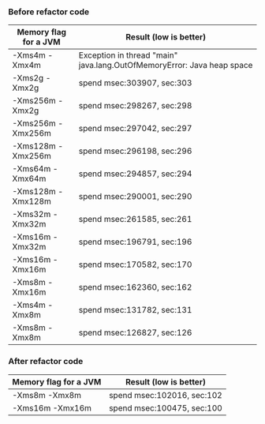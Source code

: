 ### Before refactor code
| Memory flag for a JVM | Result (low is better)     |
|-----------------------|----------------------------|
| -Xms4m -Xmx4m         | Exception in thread "main" java.lang.OutOfMemoryError: Java heap space|
| -Xms2g -Xmx2g         | spend msec:303907, sec:303 |
| -Xms256m -Xmx2g       | spend msec:298267, sec:298 |
| -Xms256m -Xmx256m     | spend msec:297042, sec:297 |
| -Xms128m -Xmx256m     | spend msec:296198, sec:296 |
| -Xms64m -Xmx64m       | spend msec:294857, sec:294 |
| -Xms128m -Xmx128m     | spend msec:290001, sec:290 |
| -Xms32m -Xmx32m       | spend msec:261585, sec:261 |
| -Xms16m -Xmx32m       | spend msec:196791, sec:196 |
| -Xms16m -Xmx16m       | spend msec:170582, sec:170 |
| -Xms8m -Xmx16m        | spend msec:162360, sec:162 |
| -Xms4m -Xmx8m         | spend msec:131782, sec:131 |
| -Xms8m -Xmx8m         | spend msec:126827, sec:126 |

### After refactor code
| Memory flag for a JVM | Result (low is better)       |
|-----------------------|------------------------------|
| -Xms8m -Xmx8m         | spend msec:102016, sec:102   |
| -Xms16m -Xmx16m       | spend msec:100475, sec:100   | 